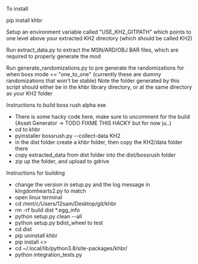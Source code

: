 To install

pip install khbr

Setup an environment variable called "USE_KH2_GITPATH" which points to one level above your extracted KH2 directory (which should be called KH2)

Run extract_data.py to extract the MSN/ARD/OBJ BAR files, which are required to properly generate the mod

Run generate_randomizations.py to pre generate the randomizations for when boss mode == "one_to_one" (currently these are dummy randomizations that won't be stable)
    Note the folder generated by this script should either be in the khbr library directory, or at the same directory as your KH2 folder
    

Instructions to build boss rush alpha exe
* There is some hacky code here, make sure to uncomment for the build (Asset Generator -> TODO FIXME THIS HACKY but for now ju..)
* cd to khbr
* pyinstaller bossrush.py --collect-data KH2
* in the dist folder create a khbr folder, then copy the KH2/data folder there
* copy extracted_data from dist folder into the dist/bossrush folder
* zip up the folder, and upload to gdrive

Instructions for building
* change the version in setup.py and the log message in kingdomhearts2.py to match
* open linux terminal
* cd /mnt/c/Users/12sam/Desktop/git/khbr
* rm -rf build dist *.egg_info
* python setup.py clean --all
* python setup.py bdist_wheel
to test
* cd dist
* pip uninstall khbr
* pip install <>
* cd ~/.local/lib/python3.8/site-packages/khbr/
* python integration_tests.py